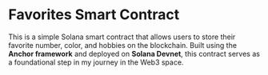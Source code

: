 # Favorites Smart Contract

This is a simple Solana smart contract that allows users to store their favorite number, color, and hobbies on the blockchain. Built using the **Anchor framework** and deployed on **Solana Devnet**, this contract serves as a foundational step in my journey in the Web3 space.